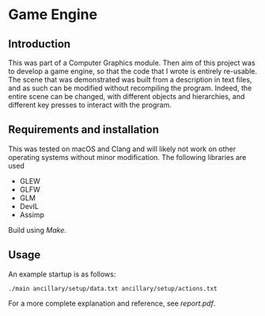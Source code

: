 # Game Engine

## Introduction

This was part of a Computer Graphics module. Then aim of this project was to develop a game engine, so that the code that I wrote is entirely re-usable. The scene that was demonstrated was built from a description in text files, and as such can be modified without recompiling the program. Indeed, the entire scene can be changed, with different objects and hierarchies, and different key presses to interact with the program.

## Requirements and installation

This was tested on macOS and Clang and will likely not work on other operating systems without minor modification. The following libraries are used

 * GLEW
 * GLFW
 * GLM
 * DevIL
 * Assimp

Build using _Make_.

## Usage

An example startup is as follows:

```./main ancillary/setup/data.txt ancillary/setup/actions.txt```

For a more complete explanation and reference, see _report.pdf_.
